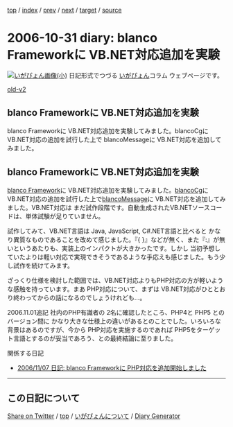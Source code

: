 [top](../index.html) 
 / [index](https://igapyon.github.io/diary/2006/index.html) 
 / [prev](https://igapyon.github.io/diary/2006/ig061028.html) 
 / [next](https://igapyon.github.io/diary/2006/ig061101.html) 
 / [target](https://igapyon.github.io/diary/2006/ig061031.html) 
 / [source](https://github.com/igapyon/diary/blob/gh-pages/2006/ig061031.html.src.md) 

2006-10-31 diary: blanco Frameworkに VB.NET対応追加を実験
=====================================================================================================
[![いがぴょん画像(小)](https://igapyon.github.io/diary/images/iga200306s.jpg "いがぴょん")](https://igapyon.github.io/diary/memo/memoigapyon.html) 日記形式でつづる [いがぴょん](https://igapyon.github.io/diary/memo/memoigapyon.html)コラム ウェブページです。

[old-v2](ig061031-orig.html)

## blanco Frameworkに VB.NET対応追加を実験

blanco Frameworkに VB.NET対応追加を実験してみました。blancoCgにVB.NET対応の追加を試行した上で blancoMessageに VB.NET対応を追加してみました。


## blanco Frameworkに VB.NET対応追加を実験

[blanco Framework](http://www.igapyon.jp/blanco/blanco.ja.html)に VB.NET対応追加を実験してみました。[blancoCg](http://www.igapyon.jp/blanco/blancocg.html)にVB.NET対応の追加を試行した上で[blancoMessage](http://www.igapyon.jp/blanco/blancomessage.html)に VB.NET対応を追加してみました。VB.NET対応は まだ試作段階です。自動生成されたVB.NETソースコードは、単体試験が足りていません。

試作してみて、VB.NET言語は Java, JavaScript, C#.NET言語と比べると かなり異質なものであることを改めて感じました。『{
}』などが無く、また『:』が無いというあたりも、実装上のインパクトが大きかったです。しかし 当初予想していたよりは軽い対応で実現できそうであるような手応えも感じました。もう少し試作を続けてみます。

ざっくり仕様を検討した範囲では、VB.NET対応よりもPHP対応の方が軽いような感触を持っています。まあ PHP対応について、まずは VB.NET対応がひととおり終わってからの話になるのでしょうけれども…。

2006.11.01追記 社内のPHP有識者の 2名に確認したところ、PHP4と PHP5 とのバージョン間に かなり大きな仕様上の違いがあるとのことでした。いろいろな背景はあるのですが、今から PHP対応を実施するのであれば PHP5をターゲット言語とするのが妥当であろう、との最終結論に至りました。

関係する日記

* [2006/11/07 日記: blanco Frameworkに PHP対応を追加開始しました](ig061107.html)

----------------------------------------------------------------------------------------------------

## この日記について

[Share on Twitter](https://twitter.com/intent/tweet?hashtags=igapyon%2Cdiary%2C%E3%81%84%E3%81%8C%E3%81%B4%E3%82%87%E3%82%93&text=blanco+Framework%E3%81%AB+VB.NET%E5%AF%BE%E5%BF%9C%E8%BF%BD%E5%8A%A0%E3%82%92%E5%AE%9F%E9%A8%93&url=https%3A%2F%2Figapyon.github.io%2Fdiary%2F2006%2Fig061031.html) / [top](../index.html) / [いがぴょんについて](https://igapyon.github.io/diary/memo/memoigapyon.html) / [Diary Generator](https://github.com/igapyon/igapyonv3)
